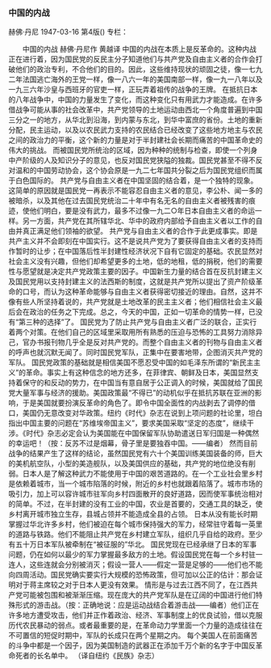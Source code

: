 ### 中国的内战
赫佛·丹尼
1947-03-16
第4版()
专栏：

　　中国的内战
    赫佛·丹尼作  黄越译
    中国的内战在本质上是反革命的。这种内战正在进行着，因为国民党的反民主分子知道他们与共产党及自由主义者的合作会打破他们的政治专利，不合他们的目的。因此，这些维持现状的顽固之徒，像一七九二年法国逃亡海外的王党一样，像一八六一年的美国南部一样，像一九一八年以及一九三六年沙皇与西班牙的官吏一样，正玩弄着祖传的战争的王牌。
    在抵抗日本的八年战争中，中国的力量发生了变化，而这种变化只有用武力才能造成。在许多借战争可能从事的社会改革中，共产党领导的土地运动由西北一个角度普遍到中国三分之一的地方，从华北到沿海，到内蒙与东北，到华中富庶的省份。土地的重新分配，民主运动，以及以农民武力支持的农民结合已经改变了这些地方地主与农民之间的政治力的平衡，这个新的力量是对于半封建社会长期而痛苦的中国革命史的伟大的挑战。
    而被国民党所统治的区域，因为种种的统制与检查，即使一个列身中产阶级的人及知识分子的意见，也反对国民党狭隘的独裁。国民党甚至不得不反对温和的中国劳动协会，这个协会原是一九二七年国共分裂之后为国民党组织而属于白色国际的。
    共产党与自由主义者在中国坚固的结合着，是一个独特的现象。这简单的原因就是国民党一再表示不能容忍自由主义者的意见，李公朴、闻一多的被暗杀，以及其他在过去国民党统治二十年中有名无名的自由主义者被残害的痕迹，使他们明白，要是没有武力，最多不过像一九二○年日本自由主义者的命运一样。另一方面，共产党在其所辖华北、华中的政府内部给予自由主义者以工作的自由并真正满足他们领袖的欲望。
    共产党与自由主义者的合作于此更成事实。即是共产主义并不会即刻在中国实行。这不是说共产党为了要获得自由主义者的支持而作暂时的让步；在中国落后性半封建性经济状况下自有它固定的基础。农民显然对社会主义没有兴趣，但他们却希望更多的土地，低的地租，低的捐税，他们的需要性与愿望就是决定共产党政策主要的因子。中国新生力量的结合首在反抗封建主义及国民党用以支持封建主义的法西斯的制度，这就是共产党所以提出了资产阶级革命的口号，而认为这种革命能够与自由主义者获得密切接近的理由。自然，这并不像有些人所坚持着说的，共产党就是土地改革的民主主义者；他们相信社会主义最后会在政治的任务之下完成。总之，今天的中国，正如一切革命的情势一样，已没有“第三种的选择”了。
    国民党为了防止共产党与自由主义者广泛的联合，正实行着两个对策。在他们自己的区域里采取用所有熟悉的压迫与恐怖的工具努力消除异己，官办书报刊物几乎全是反对共产党的。而整个自由主义者的刊物与自由主义者的呼声也就沉默无闻了。同时国民党军队，正集中在要害地带，企图消灭共产党的军队。
    国民党政策的基础就是相信美国不愿忍受中国的如毛泽东所谓的“新民主主义”的革命。事实上有这种信念的地方还多，在菲律宾、朝鲜及日本，美国显然支持着保守的和反动的势力，在中国当有意自居于公正调入的时候，美国就给了国民党大量军事与经济的援助。美国政策最“不得已”的动机似乎在抵抗苏联在亚洲的影响，于是美国就要扮演反革命的角色了。即令中国全面性的内战剥去了调停的借口，美国仍无意改变对华政策。纽约《时代》杂志在说到上项问题的社论里，坦白指出中国主要的问题在“苏维埃帝国主义”，要求美国采取“坚定的态度”，继续干涉。《时代》杂志必定会认为美国能在中国保留军队协助遣送日军归国是一种偶然的幸运吧！（按：反苏不过是烟幕，骨子里是要独吞中国。——编者）
    然而目前战争的结果产生了这样的结论，虽然国民党有六十个美国训练美国装备的师，巨大的美机航空队，小型的美造舰队，以及美国供应的基础，共产党的地位绝没有削弱。日本人是了解这种武力不能使用于中国的艰苦道路的。在一个工业社会里乡村是依赖着城市，当一个城市陷落的时候，附近的乡村也就跟着陷落了。城市市场的吸引力，加上可以容许城市驻军向乡村四面散开的良好道路，因而使军事统治相对的简单。不过，在半封建的没有工业的中国，农业是首要的，交通工具的缺乏，使乡村离开城市独立生存，县城占领并不能造成全县的占领。
    日本从没有能长时期掌握过华北许多乡村，他们被迫在每个城市保持强大的军力，经常驻守着每一英里的道路与铁路。他们不能阻止共产党在乡村建立军队，组织几乎自给的政府。至少有五十万日本军队被牵制在“被征服的”华北。
    国民党现在已经承继了日本的军事问题，仍在如何以最少的军力掌握最多敌方的土地。假设国民党在每一个乡村驻一连人，这些连就会分别被消灭；假设一营人——假定一营是足够的——他们也不能向四周活动。国民党确实要实行大规模的恐怖政策，但可加以公正的估计：那会证明对于蒋主席较之对于日本人更没有效果。
    情形是与过去江西不同了，在江西共产党可能被包围和被渐渐压缩。现在庞大的共产党军队是在辽阔的中国进行他们特殊形式的游击战。（按：正确地说：应是运动战结合着游击战——编者）他们正在许多地方遭受攻击，他们并正作着政治、经济、军事制度上的优良试验，借以克服历代农民暴动的弱点。或者最重要的是，在革命动力学里面一个力量的造成往往在不可置信的短促时期中，军队的长成只在两个星期之内。
    每个美国人在前面痛苦的斗争中都是一个因子，因为美国制造的武器正在添加千万个新的名字于中国反革命死者的长名单中。
            （译自纽约《民族》杂志）
